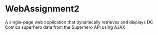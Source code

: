 # WebAssignment2
A single-page web application that dynamically retrieves and displays DC Comics superhero data from the Superhero API using AJAX
